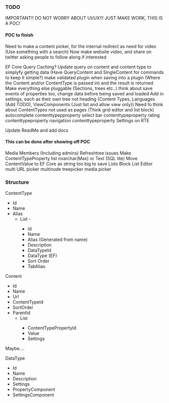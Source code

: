 ### TODO

IMPORTANT!! DO NOT WORRY ABOUT UI/UX!!! JUST MAKE WORK, THIS IS A POC!

#### POC to finish

Need to make a content picker, for the internal redirect as need for video (Use something with a search)
Now make website video, and share on twitter asking people to follow along if interested

EF Core Query Caching?
Update query on content and content type to simplyfy getting data (Have QueryContent and SingleContent for commands to keep it simple?)
make validated plugin when saving into a plugin (Where the Content and/or ContentType is passed in) and the result is returned
Make everything else pluggable (Sections, trees etc..) think about save events of properties too, change data before being saved and loaded
Add in settings, each as their own tree not heading (Content Types, Languages (Add TODO), ViewComponents (Just list and allow view only))
Need to think about ContentTypes not used as pages (Think grid editor and list block)
autocomplete contenttypepproperty
select bar contenttypeproperty
rating contenttypeproperty
navigation contenttypeproperty
Settings on RTE

Update ReadMe and add docs

#### This can be done after showing off POC
Media
Members (Including admins)
Refreshtree issues
Make ContentTypeProperty list nvarchar(Max) or Text (SQL lite)
Move ContentValue to EF Core as string too big to save Lists
Block List Editor
multi URL picker
multinode treepicker
media picker

### Structure

ContentType
 - Id
 - Name
 - Alias
   - List<ContentTypeProperty> - 
     - Id
     - Name
     - Alias (Generated from name)
     - Description
     - DataTypeId
     - DataType (EF)
     - Sort Order
     - TabAlias

Content
 - Id
 - Name
 - Url
 - ContentTypeId
 - SortOrder
 - ParentId
   - List<ContentValue>
     - ContentTypePropertyId
     - Value
     - Settings
   

Maybe.... 

DataType
 - Id
 - Name
 - Description
 - Settings
 - PropertyComponent
 - SettingsComponent